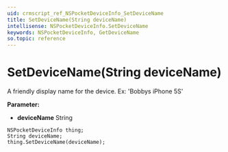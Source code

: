 ```yaml
---
uid: crmscript_ref_NSPocketDeviceInfo_SetDeviceName
title: SetDeviceName(String deviceName)
intellisense: NSPocketDeviceInfo.SetDeviceName
keywords: NSPocketDeviceInfo, GetDeviceName
so.topic: reference
---
```


# SetDeviceName(String deviceName)

A friendly display name for the device. Ex: 'Bobbys iPhone 5S'

**Parameter:** 
* **deviceName** String

```crmscript
NSPocketDeviceInfo thing;
String deviceName;
thing.SetDeviceName(deviceName);
```

